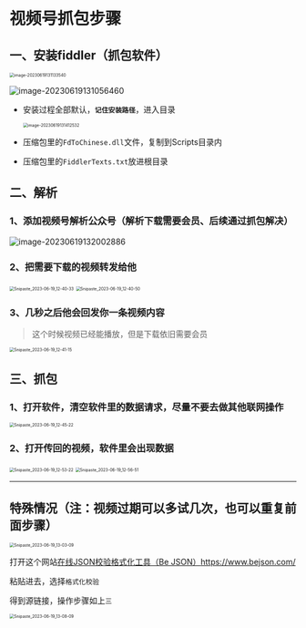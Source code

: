# 视频号抓包步骤

## 一、安装fiddler（抓包软件）

<img src="https://gd2.qingstor.com/tuchaung-gd/gs/202306191311779.png" alt="image-20230619131133540" style="zoom:50%;" />

![image-20230619131056460](https://gd2.qingstor.com/tuchaung-gd/gs/202306191311976.png)

- 安装过程全部默认，**`记住安装路径`**，进入目录

  <img src="https://gd2.qingstor.com/tuchaung-gd/gs/202306191314840.png" alt="image-20230619131412532" style="zoom:50%;" />

- 压缩包里的`FdToChinese.dll`文件，复制到Scripts目录内

- 压缩包里的`FiddlerTexts.txt`放进根目录



## 二、解析

### 1、添加视频号解析公众号（解析下载需要会员、后续通过抓包解决）

![image-20230619132002886](https://gd2.qingstor.com/tuchaung-gd/gs/202306191320508.png)

### 2、把需要下载的视频转发给他

<img src="https://gd2.qingstor.com/tuchaung-gd/gs/202306191321281.png" alt="Snipaste_2023-06-19_12-40-33" style="zoom:50%;" />

<img src="https://gd2.qingstor.com/tuchaung-gd/gs/202306191322522.png" alt="Snipaste_2023-06-19_12-40-50" style="zoom:50%;" />

### 3、几秒之后他会回发你一条视频内容

> 这个时候视频已经能播放，但是下载依旧需要会员

<img src="https://gd2.qingstor.com/tuchaung-gd/gs/202306191323052.png" alt="Snipaste_2023-06-19_12-41-15" style="zoom:50%;" />



  ## 三、抓包

### 1、打开软件，清空软件里的数据请求，尽量不要去做其他联网操作

<img src="https://gd2.qingstor.com/tuchaung-gd/gs/202306191326243.png" alt="Snipaste_2023-06-19_12-45-22" style="zoom: 50%;" />

### 2、打开传回的视频，软件里会出现数据

<img src="https://gd2.qingstor.com/tuchaung-gd/gs/202306191327127.png" alt="Snipaste_2023-06-19_12-53-22" style="zoom:50%;" />

<img src="https://gd2.qingstor.com/tuchaung-gd/gs/202306191328163.png" alt="Snipaste_2023-06-19_12-56-51" style="zoom:50%;" />

---



## 特殊情况（注：视频过期可以多试几次，也可以重复前面步骤）



<img src="https://gd2.qingstor.com/tuchaung-gd/gs/202306191328251.png" alt="Snipaste_2023-06-19_13-03-09" style="zoom:50%;" />

打开这个网站[在线JSON校验格式化工具（Be JSON）](https://www.bejson.com/)https://www.bejson.com/

粘贴进去，选择`格式化校验`

得到源链接，操作步骤如上`三`

<img src="https://gd2.qingstor.com/tuchaung-gd/gs/202306191328675.png" alt="Snipaste_2023-06-19_13-08-09" style="zoom:50%;" />
